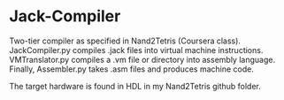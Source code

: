 # Jack-Compiler

Two-tier compiler as specified in Nand2Tetris (Coursera class). JackCompiler.py compiles .jack files into virtual machine instructions.
VMTranslator.py compiles a .vm file or directory into assembly language. Finally, Assembler.py takes .asm files and produces machine code.

The target hardware is found in HDL in my Nand2Tetris github folder.
